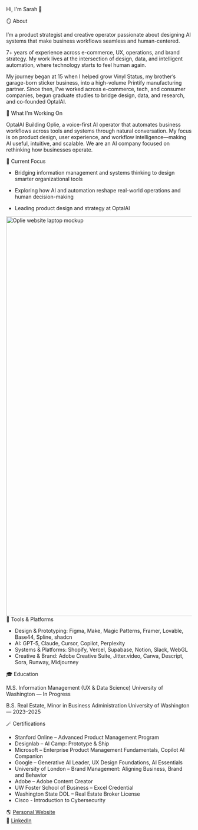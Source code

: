 Hi, I'm Sarah 👋


🪞 About

I’m a product strategist and creative operator passionate about designing AI systems that make business workflows seamless and human-centered.

7+ years of experience across e-commerce, UX, operations, and brand strategy. My work lives at the intersection of design, data, and intelligent automation, where technology starts to feel human again.

My journey began at 15 when I helped grow Vinyl Status, my brother’s garage-born sticker business, into a high-volume Printify manufacturing partner. Since then, I've worked across e-commerce, tech, and consumer companies, begun graduate studies to bridge design, data, and research, and co-founded OptalAI.

🚀 What I’m Working On

OptalAI
Building Oplie, a voice-first AI operator that automates business workflows across tools and systems through natural conversation. My focus is on product 
design, user experience, and workflow intelligence—making AI useful, intuitive, and scalable. We are an AI company focused on rethinking how businesses operate.

🎯 Current Focus

- Bridging information management and systems thinking to design smarter organizational tools

- Exploring how AI and automation reshape real-world operations and human decision-making

- Leading product design and strategy at OptalAI
<img width="1080" height="1080" alt="Oplie website laptop mockup" src="https://github.com/user-attachments/assets/9de91ed1-c48e-45b6-b03f-78a02998a0b4" />
🧰 Tools & Platforms

- Design & Prototyping: Figma, Make, Magic Patterns, Framer, Lovable, Base44, Spline, shadcn  
- AI: GPT-5, Claude, Cursor, Copilot, Perplexity 
- Systems & Platforms: Shopify, Vercel, Supabase, Notion, Slack, WebGL  
- Creative & Brand: Adobe Creative Suite, Jitter.video, Canva, Descript, Sora, Runway, Midjourney

🎓 Education

M.S. Information Management (UX & Data Science)
University of Washington — In Progress

B.S. Real Estate, Minor in Business Administration
University of Washington — 2023–2025

🪄 Certifications
- Stanford Online – Advanced Product Management Program
- Designlab – AI Camp: Prototype & Ship
- Microsoft – Enterprise Product Management Fundamentals, Copilot AI Companion
- Google – Generative AI Leader, UX Design Foundations, AI Essentials
- University of London – Brand Management: Aligning Business, Brand and Behavior
- Adobe – Adobe Content Creator
- UW Foster School of Business – Excel Credential
- Washington State DOL – Real Estate Broker License
- Cisco - Introduction to Cybersecurity

🌎 [Personal Website](https://sarahvolynsky.com)  
💼 [LinkedIn](https://www.linkedin.com/in/sarah-v-8a174b8b/)
